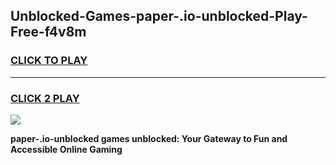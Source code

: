 
## Unblocked-Games-paper-.io-unblocked-Play-Free-f4v8m
<h3>
<a href="https://premium76.site?title=paper-.io-unblocked&ref=18A1">CLICK TO PLAY</a></h3>
<hr>

<h3>
<a href="https://premium76.site?title=paper-.io-unblocked&ref=18A1">CLICK 2 PLAY</a>
  
</h3>

<a href="https://premium76.site?title=paper-.io-unblocked&ref=18A1"><img src="https://clearcache.store/games.png"></a>


**paper-.io-unblocked games unblocked: Your Gateway to Fun and Accessible Online Gaming**
